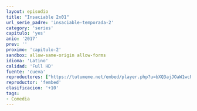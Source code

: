 ```yaml
---
layout: episodio
title: "Insaciable 2x01"
url_serie_padre: 'insaciable-temporada-2'
category: 'series'
capitulo: 'yes'
anio: '2017'
prev: ''
proximo: 'capitulo-2'
sandbox: allow-same-origin allow-forms
idioma: 'Latino'
calidad: 'Full HD'
fuente: 'cueva'
reproductores: ["https://tutumeme.net/embed/player.php?u=bXQ3ajJOaW1wcFRadDdkZ29wZlcyTnZWMk5qZWtMUzJZYVdtMmVISnpOR20wcFcxZUdHZlpkK254NXJRMkphV2RhR1dsMmZOMVo2VDJhcmFtZz09"]
reproductor: 'fembed'
clasificacion: '+10'
tags:
- Comedia
---
```












